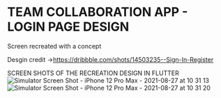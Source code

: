 # TEAM COLLABORATION APP - LOGIN PAGE DESIGN

Screen recreated with a concept

Desgin credit ->https://dribbble.com/shots/14503235--Sign-In-Register

SCREEN SHOTS OF THE RECREATION DESIGN IN FLUTTER
![Simulator Screen Shot - iPhone 12 Pro Max - 2021-08-27 at 10 31 13](https://user-images.githubusercontent.com/62739964/131074910-aab7c71b-e28c-476e-8b6d-bc092bba7570.png)
![Simulator Screen Shot - iPhone 12 Pro Max - 2021-08-27 at 10 31 20](https://user-images.githubusercontent.com/62739964/131074922-fd67b688-ae61-4a33-a9ee-108bb1d2d2ec.png)
